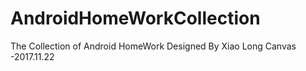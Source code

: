 # AndroidHomeWorkCollection
The Collection of Android HomeWork Designed By Xiao Long
Canvas -2017.11.22</br>

